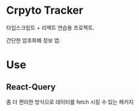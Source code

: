 # Crpyto Tracker

타입스크립트 + 리액트 연습용 프로젝트.

간단한 암호화폐 정보 앱.

# Use

## React-Query

좀 더 편리한 방식으로 데이터를 fetch 시킬 수 있는 패키지
